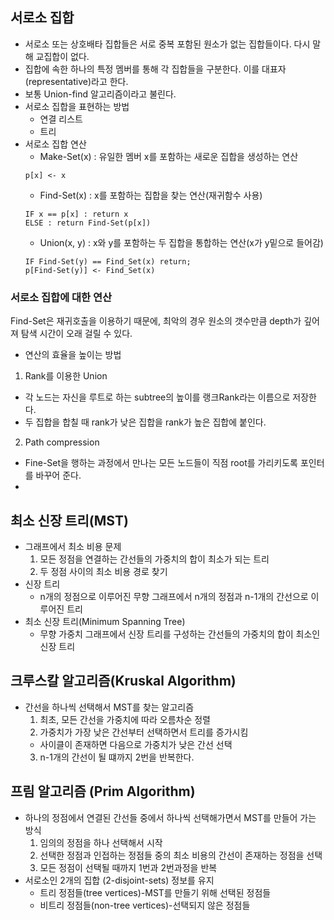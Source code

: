 ## 서로소 집합
- 서로소 또는 상호배타 집합들은 서로 중복 포함된 원소가 없는 집합들이다. 다시 말해 교집합이 없다.
- 집합에 속한 하나의 특정 멤버를 통해 각 집합들을 구분한다. 이를 대표자(representative)라고 한다.
- 보통 Union-find 알고리즘이라고 불린다.
- 서로소 집합을 표현하는 방법
  - 연결 리스트
  - 트리
- 서로소 집합 연산
  - Make-Set(x) : 유일한 멤버 x를 포함하는 새로운 집합을 생성하는 연산
  ```
  p[x] <- x
  ```
  - Find-Set(x) : x를 포함하는 집합을 찾는 연산(재귀함수 사용)
  ```
  IF x == p[x] : return x
  ELSE : return Find-Set(p[x])
  ```
  - Union(x, y) : x와 y를 포함하는 두 집합을 통합하는 연산(x가 y밑으로 들어감)
  ```
  IF Find-Set(y) == Find_Set(x) return;
  p[Find-Set(y)] <- Find_Set(x)
  ```
  
### 서로소 집합에 대한 연산
Find-Set은 재귀호출을 이용하기 때문에, 최악의 경우 원소의 갯수만큼 depth가 깊어져 탐색 시간이 오래 걸릴 수 있다.
- 연산의 효율을 높이는 방법
1. Rank를 이용한 Union
  - 각 노드는 자신을 루트로 하는 subtree의 높이를 랭크Rank라는 이름으로 저장한다.
  - 두 집합을 합칠 때 rank가 낮은 집합을 rank가 높은 집합에 붙인다.
2. Path compression
  - Fine-Set을 행하는 과정에서 만나는 모든 노드들이 직점 root를 가리키도록 포인터를 바꾸어 준다.
  - 
## 최소 신장 트리(MST)
- 그래프에서 최소 비용 문제
  1. 모든 정점을 연결하는 간선들의 가중치의 합이 최소가 되는 트리
  2. 두 정점 사이의 최소 비용 경로 찾기 
- 신장 트리 
  - n개의 정점으로 이루어진 무향 그래프에서 n개의 정점과 n-1개의 간선으로 이루어진 트리
- 최소 신장 트리(Minimum Spanning Tree)
  - 무향 가중치 그래프에서 신장 트리를 구성하는 간선들의 가중치의 합이 최소인 신장 트리

## 크루스칼 알고리즘(Kruskal Algorithm)
- 간선을 하나씩 선택해서 MST를 찾는 알고리즘 
  1. 최초, 모든 간선을 가중치에 따라 오름차순 정렬
  2. 가중치가 가장 낮은 간선부터 선택하면서 트리를 증가시킴
    - 사이클이 존재하면 다음으로 가중치가 낮은 간선 선택
  3. n-1개의 간선이 될 떄까지 2번을 반복한다.

## 프림 알고리즘 (Prim Algorithm)
- 하나의 정점에서 연결된 간선들 중에서 하나씩 선택해가면서 MST를 만들어 가는 방식
  1. 임의의 정점을 하나 선택해서 시작
  2. 선택한 정점과 인접하는 정점들 중의 최소 비용의 간선이 존재하는 정점을 선택
  3. 모든 정점이 선택될 때까지 1번과 2번과정을 반복
- 서로소인 2개의 집합 (2-disjoint-sets) 정보를 유지
  - 트리 정점들(tree vertices)-MST를 만들기 위해 선택된 정점들
  - 비트리 정점들(non-tree vertices)-선택되지 않은 정점들
